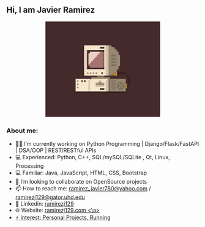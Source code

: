

 <h2> Hi, I am Javier Ramirez </h2>
 <p align="center">

 <img src="1.gif" width="300" height="250"/>
  <h3>About me: </h3>
</p>

<!--
**ramirezj129/ramirezj129** is a ✨ _special_ ✨ repository because its `README.md` (this file) appears on your GitHub profile.
- :man_student:	Graduate From: UHD '22 Bachelor of Science-Computer Science
-->
<body>

- :technologist: I’m currently working on Python Programming | Django/Flask/FastAPI | DSA/OOP | REST/RESTful APIs
- :computer: Experienced: Python, C++, SQL/mySQL/SQLite , Qt, Linux, Processing 
- :computer: Familiar: Java, JavaScript, HTML, CSS, Bootstrap
- 👯 I’m looking to collaborate on OpenSource projects  
- 📫 How to reach me: ramirez_javier780@yahoo.com / ramirezj129@gator.uhd.edu
- :link: Linkedin: <a href="https://www.linkedin.com/in/ramirezj129">  ramirezj129 </a>
- 🌐 Website: <a href = "https://ramirezj129.com"> ramirezj129.com <\a>
- ⚡ Interest: Personal Projects, Running

 </body>

